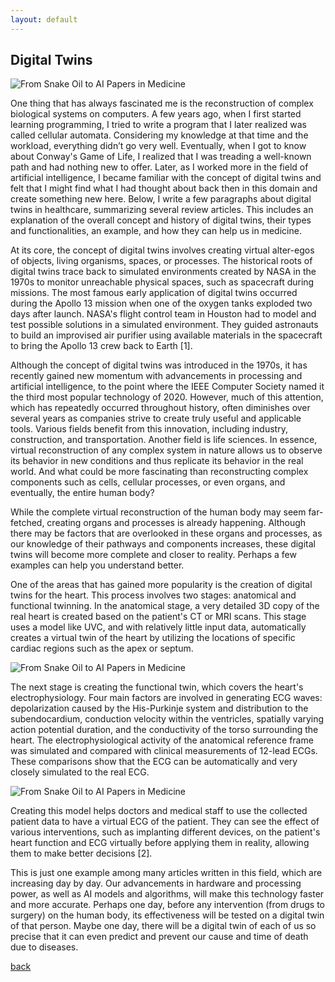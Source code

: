```yaml
---
layout: default
---
```


## Digital Twins

![From Snake Oil to AI Papers in Medicine](https://files.virgool.io/upload/users/22770/posts/k26eqia1hlxo/7upnfr0iqern.png)

One thing that has always fascinated me is the reconstruction of complex biological systems on computers. A few years ago, when I first started learning programming, I tried to write a program that I later realized was called cellular automata. Considering my knowledge at that time and the workload, everything didn’t go very well. Eventually, when I got to know about Conway's Game of Life, I realized that I was treading a well-known path and had nothing new to offer. Later, as I worked more in the field of artificial intelligence, I became familiar with the concept of digital twins and felt that I might find what I had thought about back then in this domain and create something new here. Below, I write a few paragraphs about digital twins in healthcare, summarizing several review articles. This includes an explanation of the overall concept and history of digital twins, their types and functionalities, an example, and how they can help us in medicine.

At its core, the concept of digital twins involves creating virtual alter-egos of objects, living organisms, spaces, or processes. The historical roots of digital twins trace back to simulated environments created by NASA in the 1970s to monitor unreachable physical spaces, such as spacecraft during missions. The most famous early application of digital twins occurred during the Apollo 13 mission when one of the oxygen tanks exploded two days after launch. NASA's flight control team in Houston had to model and test possible solutions in a simulated environment. They guided astronauts to build an improvised air purifier using available materials in the spacecraft to bring the Apollo 13 crew back to Earth [1].

Although the concept of digital twins was introduced in the 1970s, it has recently gained new momentum with advancements in processing and artificial intelligence, to the point where the IEEE Computer Society named it the third most popular technology of 2020. However, much of this attention, which has repeatedly occurred throughout history, often diminishes over several years as companies strive to create truly useful and applicable tools. Various fields benefit from this innovation, including industry, construction, and transportation. Another field is life sciences. In essence, virtual reconstruction of any complex system in nature allows us to observe its behavior in new conditions and thus replicate its behavior in the real world. And what could be more fascinating than reconstructing complex components such as cells, cellular processes, or even organs, and eventually, the entire human body?

While the complete virtual reconstruction of the human body may seem far-fetched, creating organs and processes is already happening. Although there may be factors that are overlooked in these organs and processes, as our knowledge of their pathways and components increases, these digital twins will become more complete and closer to reality. Perhaps a few examples can help you understand better.

One of the areas that has gained more popularity is the creation of digital twins for the heart. This process involves two stages: anatomical and functional twinning. In the anatomical stage, a very detailed 3D copy of the real heart is created based on the patient's CT or MRI scans. This stage uses a model like UVC, and with relatively little input data, automatically creates a virtual twin of the heart by utilizing the locations of specific cardiac regions such as the apex or septum.

![From Snake Oil to AI Papers in Medicine](https://files.virgool.io/upload/users/22770/posts/k26eqia1hlxo/6v2mwv53367u.png)

The next stage is creating the functional twin, which covers the heart's electrophysiology. Four main factors are involved in generating ECG waves: depolarization caused by the His-Purkinje system and distribution to the subendocardium, conduction velocity within the ventricles, spatially varying action potential duration, and the conductivity of the torso surrounding the heart. The electrophysiological activity of the anatomical reference frame was simulated and compared with clinical measurements of 12-lead ECGs. These comparisons show that the ECG can be automatically and very closely simulated to the real ECG.

![From Snake Oil to AI Papers in Medicine](https://files.virgool.io/upload/users/22770/posts/k26eqia1hlxo/hbn1ibjvoqir.png)

Creating this model helps doctors and medical staff to use the collected patient data to have a virtual ECG of the patient. They can see the effect of various interventions, such as implanting different devices, on the patient's heart function and ECG virtually before applying them in reality, allowing them to make better decisions [2].

This is just one example among many articles written in this field, which are increasing day by day. Our advancements in hardware and processing power, as well as AI models and algorithms, will make this technology faster and more accurate. Perhaps one day, before any intervention (from drugs to surgery) on the human body, its effectiveness will be tested on a digital twin of that person. Maybe one day, there will be a digital twin of each of us so precise that it can even predict and prevent our cause and time of death due to diseases.

[back](./)
